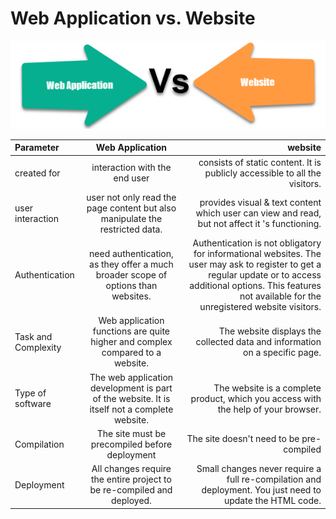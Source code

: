 # Web Application vs. Website

![](vs.png)

| Parameter| Web Application| website |
| :---         |     :---:      |          ---: |
| created for   |  interaction with the end user| consists of static content. It is publicly accessible to all the visitors.   |
| user interaction| user not only read the page content but also manipulate the restricted data.| provides visual & text content which user can view and read, but not affect it 's functioning. |
| Authentication| need authentication, as they offer a much broader scope of options than websites.| Authentication is not obligatory for informational websites. The user may ask to register to get a regular update or to access additional options. This features not available for the unregistered website visitors.    |
| Task and Complexity| Web application functions are quite higher and complex compared to a website.| The website displays the collected data and information on a specific page.|
| Type of software| The web application development is part of the website. It is itself not a complete website.| The website is a complete product, which you access with the help of your browser.|
| Compilation    | The site must be precompiled before deployment | The site doesn't need to be pre-compiled|
| Deployment   | All changes require the entire project to be re-compiled and deployed.| Small changes never require a full re-compilation and deployment. You just need to update the HTML code.|
